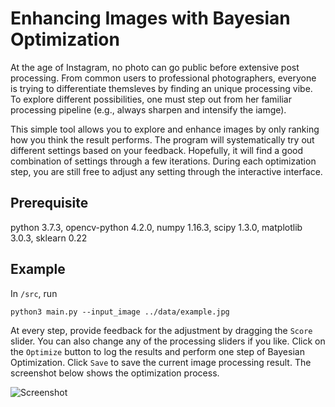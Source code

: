 # Enhancing Images with Bayesian Optimization

At the age of Instagram, no photo can go public before extensive post processing. From common users to professional photographers, everyone is trying to differentiate themsleves by finding an unique processing vibe. To explore different possibilities, one must step out from her familiar processing pipeline (e.g., always sharpen and intensify the iamge).

This simple tool allows you to explore and enhance images by only ranking how you think the result performs. The program will systematically try out different settings based on your feedback. Hopefully, it will find a good combination of settings through a few iterations. During each optimization step, you are still free to adjust any setting through the interactive interface.

## Prerequisite

python 3.7.3, opencv-python 4.2.0, numpy 1.16.3, scipy 1.3.0, matplotlib 3.0.3, sklearn 0.22

## Example

In `/src`, run
```
python3 main.py --input_image ../data/example.jpg
```

At every step, provide feedback for the adjustment by dragging the `Score` slider. You can also change any of the processing sliders if you like. Click on the `Optimize` button to log the results and perform one step of Bayesian Optimization. Click `Save` to save the current image processing result. The screenshot below shows the optimization process.

![Screenshot](https://github.com/hongzimao/bo_image/blob/master/data/example_screenshot.png)
